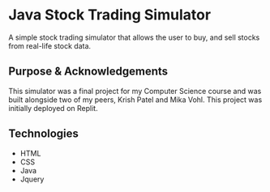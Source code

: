 # Java Stock Trading Simulator
A simple stock trading simulator that allows the user to buy, and sell stocks from real-life stock data.

## Purpose & Acknowledgements
This simulator was a final project for my Computer Science course and was built alongside two of my peers, Krish Patel and Mika Vohl. This project was initially deployed on Replit.

## Technologies
- HTML
- CSS
- Java
- Jquery
